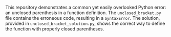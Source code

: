 This repository demonstrates a common yet easily overlooked Python error: an unclosed parenthesis in a function definition.  The `unclosed_bracket.py` file contains the erroneous code, resulting in a `SyntaxError`. The solution, provided in `unclosed_bracket_solution.py`, shows the correct way to define the function with properly closed parentheses.
